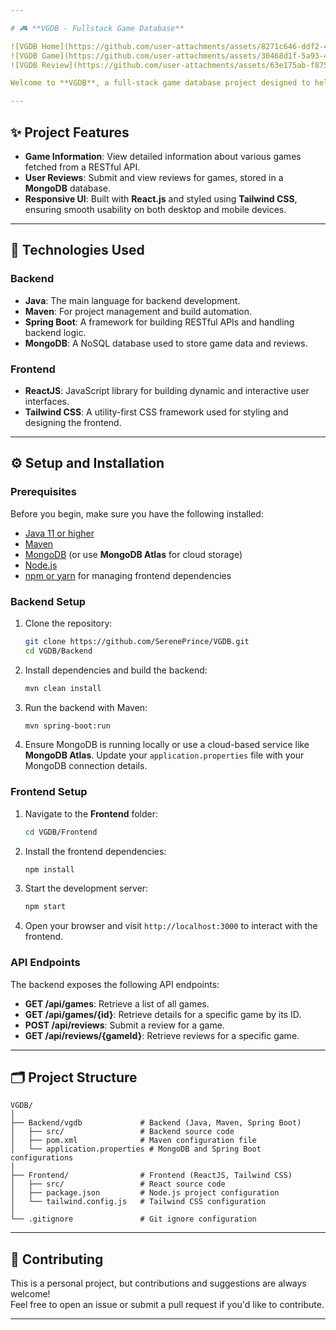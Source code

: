 ```yaml
---

# 🎮 **VGDB - Fullstack Game Database**  

![VGDB Home](https://github.com/user-attachments/assets/8271c646-ddf2-4a91-8957-a817cbdffd05)  
![VGDB Game](https://github.com/user-attachments/assets/30468d1f-5a93-45d3-9679-c02cde5d57a2)  
![VGDB Review](https://github.com/user-attachments/assets/63e175ab-f875-49ad-a4b3-a66fa600f002)

Welcome to **VGDB**, a full-stack game database project designed to help manage game data and reviews. This application allows users to search for games, view detailed information, and submit reviews, all powered by a **React.js** frontend and a **Java** backend.

---
```


## ✨ **Project Features**  

- **Game Information**: View detailed information about various games fetched from a RESTful API.  
- **User Reviews**: Submit and view reviews for games, stored in a **MongoDB** database.  
- **Responsive UI**: Built with **React.js** and styled using **Tailwind CSS**, ensuring smooth usability on both desktop and mobile devices.  

---

## 🚀 **Technologies Used**

### **Backend**  
- **Java**: The main language for backend development.  
- **Maven**: For project management and build automation.  
- **Spring Boot**: A framework for building RESTful APIs and handling backend logic.  
- **MongoDB**: A NoSQL database used to store game data and reviews.

### **Frontend**  
- **ReactJS**: JavaScript library for building dynamic and interactive user interfaces.  
- **Tailwind CSS**: A utility-first CSS framework used for styling and designing the frontend.

---

## ⚙️ **Setup and Installation**

### **Prerequisites**  
Before you begin, make sure you have the following installed:
- [Java 11 or higher](https://adoptopenjdk.net/)
- [Maven](https://maven.apache.org/)
- [MongoDB](https://www.mongodb.com/try/download/community) (or use **MongoDB Atlas** for cloud storage)
- [Node.js](https://nodejs.org/)  
- [npm or yarn](https://www.npmjs.com/) for managing frontend dependencies

### **Backend Setup**

1. Clone the repository:
   ```bash
   git clone https://github.com/SerenePrince/VGDB.git
   cd VGDB/Backend
   ```

2. Install dependencies and build the backend:
   ```bash
   mvn clean install
   ```

3. Run the backend with Maven:
   ```bash
   mvn spring-boot:run
   ```

4. Ensure MongoDB is running locally or use a cloud-based service like **MongoDB Atlas**. Update your `application.properties` file with your MongoDB connection details.

### **Frontend Setup**

1. Navigate to the **Frontend** folder:
   ```bash
   cd VGDB/Frontend
   ```

2. Install the frontend dependencies:
   ```bash
   npm install
   ```

3. Start the development server:
   ```bash
   npm start
   ```

4. Open your browser and visit `http://localhost:3000` to interact with the frontend.

### **API Endpoints**

The backend exposes the following API endpoints:
- **GET /api/games**: Retrieve a list of all games.
- **GET /api/games/{id}**: Retrieve details for a specific game by its ID.
- **POST /api/reviews**: Submit a review for a game.
- **GET /api/reviews/{gameId}**: Retrieve reviews for a specific game.

---

## 🗂️ **Project Structure**

```
VGDB/
│
├── Backend/vgdb             # Backend (Java, Maven, Spring Boot)
│   ├── src/                 # Backend source code
│   ├── pom.xml              # Maven configuration file
│   └── application.properties # MongoDB and Spring Boot configurations
│
├── Frontend/                # Frontend (ReactJS, Tailwind CSS)
│   ├── src/                 # React source code
│   ├── package.json         # Node.js project configuration
│   └── tailwind.config.js   # Tailwind CSS configuration
│
└── .gitignore               # Git ignore configuration
```

---

## 🤝 **Contributing**  

This is a personal project, but contributions and suggestions are always welcome!  
Feel free to open an issue or submit a pull request if you'd like to contribute.

---
